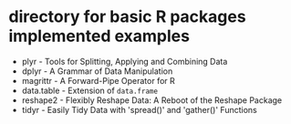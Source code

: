 # directory for basic R packages implemented examples

* plyr - Tools for Splitting, Applying and Combining Data
* dplyr - A Grammar of Data Manipulation
* magrittr - A Forward-Pipe Operator for R
* data.table - Extension of `data.frame`
* reshape2 - Flexibly Reshape Data: A Reboot of the Reshape Package
* tidyr - Easily Tidy Data with 'spread()' and 'gather()' Functions
